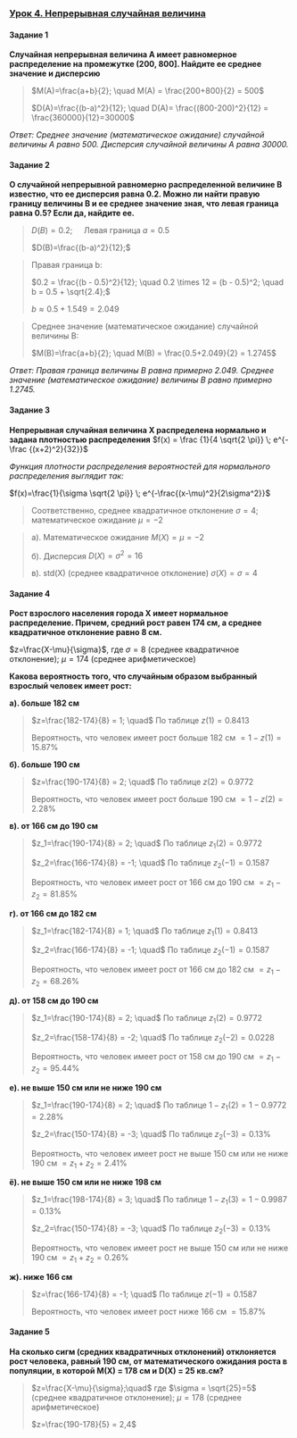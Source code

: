 ### [Урок 4. Непрерывная случайная величина](https://gb.ru/lessons/447656/homework)

#### Задание 1

**Случайная непрерывная величина A имеет равномерное распределение на промежутке (200, 800]. Найдите ее среднее значение и дисперсию**

> $M(A)=\frac{a+b}{2}; \quad M(A) = \frac{200+800}{2} = 500$
>
> $D(A)=\frac{(b-a)^2}{12}; \quad D(A)= \frac{(800-200)^2}{12} = \frac{360000}{12}=30000$

_Ответ: Среднее значение (математическое ожидание) случайной величины A равно 500. Дисперсия случайной величины A равна 30000._

#### Задание 2

**О случайной непрерывной равномерно распределенной величине B известно, что ее дисперсия равна 0.2. Можно ли найти правую границу величины B и ее среднее значение зная, что левая граница равна 0.5? Если да, найдите ее.**

> $D(B)=0.2; \quad$ Левая граница $a=0.5$
>
> $D(B)=\frac{(b-a)^2}{12};$

> Правая граница b:
>
> $0.2 = \frac{(b - 0.5)^2}{12}; \quad 0.2 \times 12 = (b - 0.5)^2; \quad b = 0.5 + \sqrt{2.4};$
>
> $b \approx 0.5 + 1.549 = 2.049$

> Среднее значение (математическое ожидание) случайной величины B:
>
> $M(B)=\frac{a+b}{2}; \quad M(B) = \frac{0.5+2.049}{2} = 1.2745$

_Ответ: Правая граница величины B равна примерно 2.049. Среднее значение (математическое ожидание) величины B равно примерно 1.2745._

#### Задание 3

**Непрерывная случайная величина X распределена нормально и задана плотностью распределения** $f(x) = \frac {1}{4 \sqrt{2 \pi}} \; e^{- \frac {(x+2)^2}{32}}$

_Функция плотности распределения вероятностей для нормального распределения выглядит так:_

$f(x)=\frac{1}{\sigma \sqrt{2 \pi}} \; e^{-\frac{(x-\mu)^2}{2\sigma^2}}$

> Соответственно, среднее квадратичное отклонение $\sigma = 4; \quad$ математическое ожидание $\mu=-2$

> а). Математическое ожидание $M(X) = \mu =-2$
>
> б). Дисперсия $D(X) = \sigma^2 = 16$
>
> в). std(X) (среднее квадратичное отклонение) $\sigma(X)=\sigma=4$

#### Задание 4

**Рост взрослого населения города X имеет нормальное распределение.
Причем, средний рост равен 174 см, а среднее квадратичное отклонение равно 8 см.**

$z=\frac{X-\mu}{\sigma}$, где $\sigma = 8$ (среднее квадратичное отклонение); $\mu = 174$ (среднее арифметическое)

**Какова вероятность того, что случайным образом выбранный взрослый человек имеет рост:**

**а). больше 182 см**

> $z=\frac{182-174}{8} = 1; \quad$ По таблице $z(1) = 0.8413$
>
> Вероятность, что человек имеет рост больше 182 см $=1-z(1)=15.87$%

**б). больше 190 см**

> $z=\frac{190-174}{8} = 2; \quad$ По таблице $z(2) = 0.9772$
>
> Вероятность, что человек имеет рост больше 190 см $=1-z(2)=2.28$%

**в). от 166 см до 190 см**

> $z_1=\frac{190-174}{8} = 2; \quad$ По таблице $z_1(2) = 0.9772$
>
> $z_2=\frac{166-174}{8} = -1; \quad$ По таблице $z_2(-1) = 0.1587$
>
> Вероятность, что человек имеет рост от 166 см до 190 см $=z_1-z_2=81.85$%

**г). от 166 см до 182 см**

> $z_1=\frac{182-174}{8} = 1; \quad$ По таблице $z_1(1) = 0.8413$
>
> $z_2=\frac{166-174}{8} = -1; \quad$ По таблице $z_2(-1) = 0.1587$
>
> Вероятность, что человек имеет рост от 166 см до 182 см $=z_1-z_2=68.26$%

**д). от 158 см до 190 см**

> $z_1=\frac{190-174}{8} = 2; \quad$ По таблице $z_1(2) = 0.9772$
>
> $z_2=\frac{158-174}{8} = -2; \quad$ По таблице $z_2(-2) = 0.0228$
>
> Вероятность, что человек имеет рост от 158 см до 190 см $=z_1-z_2=95.44$%

**е). не выше 150 см или не ниже 190 см**

> $z_1=\frac{190-174}{8} = 2; \quad$ По таблице $1-z_1(2) = 1-0.9772=2.28$%
>
> $z_2=\frac{150-174}{8} = -3; \quad$ По таблице $z_2(-3) = 0.13$%
>
> Вероятность, что человек имеет рост не выше 150 см или не ниже 190 см $=z_1+z_2=2.41$%

**ё). не выше 150 см или не ниже 198 см**

> $z_1=\frac{198-174}{8} = 3; \quad$ По таблице $1-z_1(3) = 1-0.9987 = 0.13$%
>
> $z_2=\frac{150-174}{8} = -3; \quad$ По таблице $z_2(-3) = 0.13$%
>
> Вероятность, что человек имеет рост не выше 150 см или не ниже 190 см $=z_1+z_2=0.26$%

**ж). ниже 166 см**

> $z=\frac{166-174}{8} = -1; \quad$ По таблице $z(-1) = 0.1587$
>
> Вероятность, что человек имеет рост ниже 166 см $=15.87$%

#### Задание 5

**На сколько сигм (средних квадратичных отклонений) отклоняется рост человека, равный 190 см, от математического ожидания роста в популяции, в которой M(X) = 178 см и D(X) = 25 кв.см?**

> $z=\frac{X-\mu}{\sigma};\quad$ где $\sigma = \sqrt{25}=5$ (среднее квадратичное отклонение); $\mu = 178$ (среднее арифметическое)
>
> $z=\frac{190-178}{5} = 2,4$

